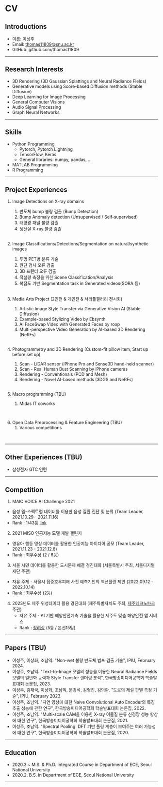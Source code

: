 <!-- Header -->

# CV

## Introductions

- 이름: 이성주
- Email: thomas11809@snu.ac.kr
- GitHub: github.com/thomas11809

---

## Research Interests

- 3D Rendering (3D Gaussian Splattings and Neural Radiance Fields)
- Generative models using Score-based Diffusion methods (Stable Diffusion)
- Deep Learning for Image Processing
- General Computer Visions
- Audio Signal Processing
- Graph Neural Networks

---

## Skills

- Python Programming
  - Pytorch, Pytorch Lightning
  - TensorFlow, Keras
  - General libraries: numpy, pandas, ...
- MATLAB Programming
- R Programming

---

## Project Experiences

1. Image Detections on X-ray domains
   1) 반도체 bump 불량 검출 (Bump Detection)
   2) Bump Anomaly detection (Unsupervised / Self-supervised)
   3) 태양광 패널 불량 검출
   4) 생선살 X-ray 불량 검출
     <br/>

2. Image Classifications/Detections/Segmentation on natural/synthetic images
   1) 투명 PET병 분류 기술
   2) 원단 검사 오류 검출
   3) 3D 프린터 오류 검출
   4) 적설량 측정을 위한 Scene Classification/Analysis
   5) 복잡도 기반 Segmentation task in Generated videos(SORA 등)
   <br/>

3. Media Arts Project (2인전 & 개인전 & 서리풀갤러리 전시회)
   1) Artistic Image Style Transfer via Generative Vision AI (Stable Diffusion)
   2) Example-based Stylizing Video by Ebsynth
   3) AI FaceSwap Video with Generated Faces by roop
   4) Multi-perspective Video Generation by AI-based 3D Rendering (NeRFs)
   <br/>

4. Photogrammetry and 3D Rendering (Custom-fit pillow item, Start up before set up)
   1) Scan - LiDAR sensor (iPhone Pro and Sense3D hand-held scanner)
   2) Scan - Real Human Bust Scanning by iPhone cameras
   3) Rendering - Conventionals (PCD and Mesh)
   4) Rendering - Novel AI-based methods (3DGS and NeRFs)
   <br/>

5. Macro programming (TBU)
   1) Midas IT coworks
<br/>

6. Open Data Preprocessing & Feature Engineering (TBU)
   1) Various competitions
<br/>

---

## Other Experiences (TBU)

- 삼성전자 GTC 인턴

---

## Competition

1. MAIC VOICE AI Challenge 2021
  - 음성 멜-스펙트럼 데이터를 이용한 음성 질환 진단 및 분류 (Team Leader, 2021.10.29 - 2021.11.16)
  - Rank : 1/43등
  [link](https://github.com/papari1123/MAIC_VOICE_AI_Challenge_2021)
  
2. 2021 MISO 인공지능 모델 개발 챌린지
  - 영유아 행동 영상 데이터를 활용한 인공지능 아이디어 공모 (Team Leader, 2021.11.23 - 2021.12.8)
  - Rank : 최우수상 (2 / 6등)

3. 서울 시민 데이터를 활용한 도시문제 해결 경진대회 (서울특별시 주최, 서울디지털재단 주관)
  - 자유 주제 - 서울시 집중호우피해 사전 예측기반의 액션플랜 제안 (2022.09.12 - 2022.10.14)
  - Rank : 최우수상 (2등)

4. 2023년도 제주 위성데이터 활용 경진대회 (제주특별자치도 주최, [제주테크노파크](https://aifactory.space/page/jtp) 주관)
    - 자유 주제 - AI 기반 해양안전예측 기술을 활용한 제주도 맞춤 해양안전 앱 서비스
    - Rank : [장려상](https://www.headlinejeju.co.kr/news/articleView.html?idxno=534992) (5등 / 본선15팀)

---

## Papers (TBU)
- 이성주, 이상화, 조남익. "Non-wet 불량 반도체 범프 검출 기술", IPIU, February 2024.
- 이성주, 조남익. "Text-to-Image 모델의 성능을 이용한 Neural Radiance Fields 모델의 일반화 능력과 Style Transfer 렌더링 분석", 한국방송미디어공학회 학술발표대회 논문집, 2023.
- 이성주, 김재국, 이상화, 조남익, 문경석, 김형진, 김의환. "도로의 제설 판별 측정 기술", IPIU, February 2023.
- 이성주, 조남익. "자연 영상에 대한 Naive Convolutional Auto Encoder의 특징 추출 성능에 관한 연구", 한국방송미디어공학회 학술발표대회 논문집, 2022.
- 이성주, 조남익. "Multi-scale CAM을 이용한 X-ray 이물질 분류 신경망 성능 향상에 대한 연구", 한국방송미디어공학회 학술발표대회 논문집, 2021.
- 이성주, 조남익. "Spectral Pooling: DFT 기반 풀링 계층이 보여주는 여러 가능성에 대한 연구", 한국방송미디어공학회 학술발표대회 논문집, 2020.



---

## Education

- 2020.3.~ M.S. & Ph.D. Integrated Course in Department of ECE, Seoul National University
- 2020.2. B.S. in Department of ECE, Seoul National University

---
